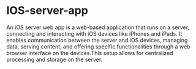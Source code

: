 # IOS-server-app
An iOS server web app is a web-based application that runs on a server, connecting and interacting with iOS devices like iPhones and iPads. It enables communication between the server and iOS devices, managing data, serving content, and offering specific functionalities through a web browser interface on the devices.This setup allows for centralized processing and storage on the server.

